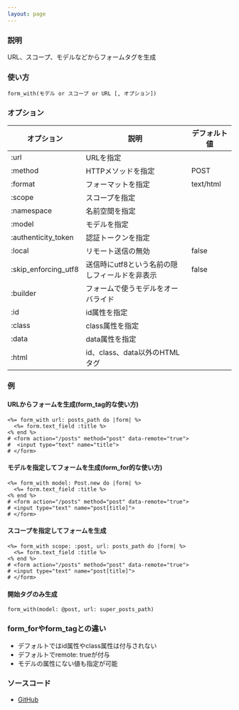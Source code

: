 ```yaml
---
layout: page
---
```

### 説明
URL、スコープ、モデルなどからフォームタグを生成

### 使い方
    form_with(モデル or スコープ or URL [, オプション])

### オプション

オプション             | 説明                                    | デフォルト値
-------------------- | --------------------------------------- | ----
:url                 | URLを指定                                |
:method              | HTTPメソッドを指定                        | POST
:format              | フォーマットを指定                         | text/html
:scope               | スコープを指定                            |
:namespace           | 名前空間を指定                            |
:model               | モデルを指定                              |
:authenticity_token  | 認証トークンを指定                         |
:local               | リモート送信の無効                         | false
:skip_enforcing_utf8 | 送信時にutf8という名前の隠しフィールドを非表示 | false
:builder             | フォームで使うモデルをオーバライド            |
:id                  | id属性を指定                              |
:class               | class属性を指定                           |
:data                | data属性を指定                            |
:html                | id、class、data以外のHTMLタグ              |

### 例
#### URLからフォームを生成(form_tag的な使い方)
    <%= form_with url: posts_path do |form| %>
      <%= form.text_field :title %>
    <% end %>
    # <form action="/posts" method="post" data-remote="true">
    #  <input type="text" name="title">
    # </form>

#### モデルを指定してフォームを生成(form_for的な使い方)
    <%= form_with model: Post.new do |form| %>
      <%= form.text_field :title %>
    <% end %>
    # <form action="/posts" method="post" data-remote="true">
    # <input type="text" name="post[title]">
    # </form>

#### スコープを指定してフォームを生成
    <%= form_with scope: :post, url: posts_path do |form| %>
      <%= form.text_field :title %>
    <% end %>
    # <form action="/posts" method="post" data-remote="true">
    # <input type="text" name="post[title]">
    # </form>

#### 開始タグのみ生成
    form_with(model: @post, url: super_posts_path)

### form_forやform_tagとの違い
* デフォルトではid属性やclass属性は付与されない
* デフォルトでremote: trueが付与
* モデルの属性にない値も指定が可能

### ソースコード
* [GitHub](https://github.com/rails/rails/blob/f33d52c95217212cbacc8d5e44b5a8e3cdc6f5b3/actionview/lib/action_view/helpers/form_helper.rb#L742)